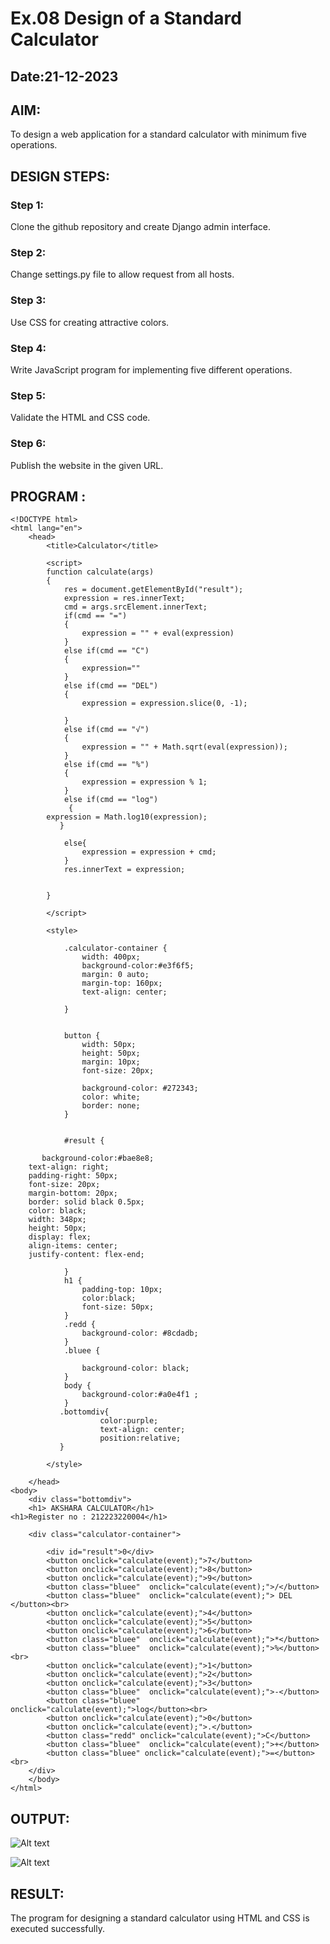 # Ex.08 Design of a Standard Calculator
## Date:21-12-2023

## AIM:
To design a web application for a standard calculator with minimum five operations.

## DESIGN STEPS:

### Step 1:
Clone the github repository and create Django admin interface.

### Step 2:
Change settings.py file to allow request from all hosts.

### Step 3:
Use CSS for creating attractive colors.

### Step 4:
Write JavaScript program for implementing five different operations.

### Step 5:
Validate the HTML and CSS code.

### Step 6:
Publish the website in the given URL.

## PROGRAM :
```
<!DOCTYPE html>
<html lang="en">
    <head>
        <title>Calculator</title>

        <script>
        function calculate(args)
        {
            res = document.getElementById("result");
            expression = res.innerText;
            cmd = args.srcElement.innerText;
            if(cmd == "=")
            {
                expression = "" + eval(expression)
            }
            else if(cmd == "C")
            {
                expression=""
            }
            else if(cmd == "DEL")
            {
                expression = expression.slice(0, -1);

            }
            else if(cmd == "√")
            {
                expression = "" + Math.sqrt(eval(expression));
            }
            else if(cmd == "%")
            {
                expression = expression % 1;
            }
            else if(cmd == "log")
             {
        expression = Math.log10(expression);
           }
       
            else{
                expression = expression + cmd;
            }
            res.innerText = expression;
            

        }
         
        </script>

        <style>
          
            .calculator-container {
                width: 400px;
                background-color:#e3f6f5;
                margin: 0 auto; 
                margin-top: 160px;
                text-align: center;
                
            }

           
            button {
                width: 50px;
                height: 50px;
                margin: 10px; 
                font-size: 20px; 
                
                background-color: #272343; 
                color: white; 
                border: none;
            }

          
            #result {
                
       background-color:#bae8e8;
    text-align: right;
    padding-right: 50px;
    font-size: 20px;
    margin-bottom: 20px; 
    border: solid black 0.5px;
    color: black;
    width: 348px;
    height: 50px;
    display: flex;
    align-items: center;
    justify-content: flex-end;

            }
            h1 {
                padding-top: 10px;
                color:black;
                font-size: 50px;
            }
            .redd {
                background-color: #8cdadb;
            }
            .bluee {
               
                background-color: black;
            }
            body {
                background-color:#a0e4f1 ;
            }
           .bottomdiv{
            	    color:purple;
            	    text-align: center;
                    position:relative;
           }

        </style>

    </head>
<body>
    <div class="bottomdiv">
    <h1> AKSHARA CALCULATOR</h1>
<h1>Register no : 212223220004</h1>
	 
    <div class="calculator-container">
        
        <div id="result">0</div>
        <button onclick="calculate(event);">7</button>
        <button onclick="calculate(event);">8</button>
        <button onclick="calculate(event);">9</button>
        <button class="bluee"  onclick="calculate(event);">/</button>
        <button class="bluee"  onclick="calculate(event);"> DEL </button><br>
        <button onclick="calculate(event);">4</button>
        <button onclick="calculate(event);">5</button>
        <button onclick="calculate(event);">6</button>
        <button class="bluee"  onclick="calculate(event);">*</button>
        <button class="bluee"  onclick="calculate(event);">%</button><br>
        <button onclick="calculate(event);">1</button>
        <button onclick="calculate(event);">2</button>
        <button onclick="calculate(event);">3</button>
        <button class="bluee"  onclick="calculate(event);">-</button>
        <button class="bluee"  onclick="calculate(event);">log</button><br>
        <button onclick="calculate(event);">0</button>
        <button onclick="calculate(event);">.</button>
        <button class="redd" onclick="calculate(event);">C</button>
        <button class="bluee"  onclick="calculate(event);">+</button>
        <button class="bluee" onclick="calculate(event);">=</button><br>
    </div>
    </body>
</html>

```

## OUTPUT:
![Alt text](<Screenshot (17).png>)

![Alt text](<Screenshot (18).png>)

## RESULT:
The program for designing a standard calculator using HTML and CSS is executed successfully.
